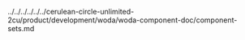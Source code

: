 ../../../../../../cerulean-circle-unlimited-2cu/product/development/woda/woda-component-doc/component-sets.md
